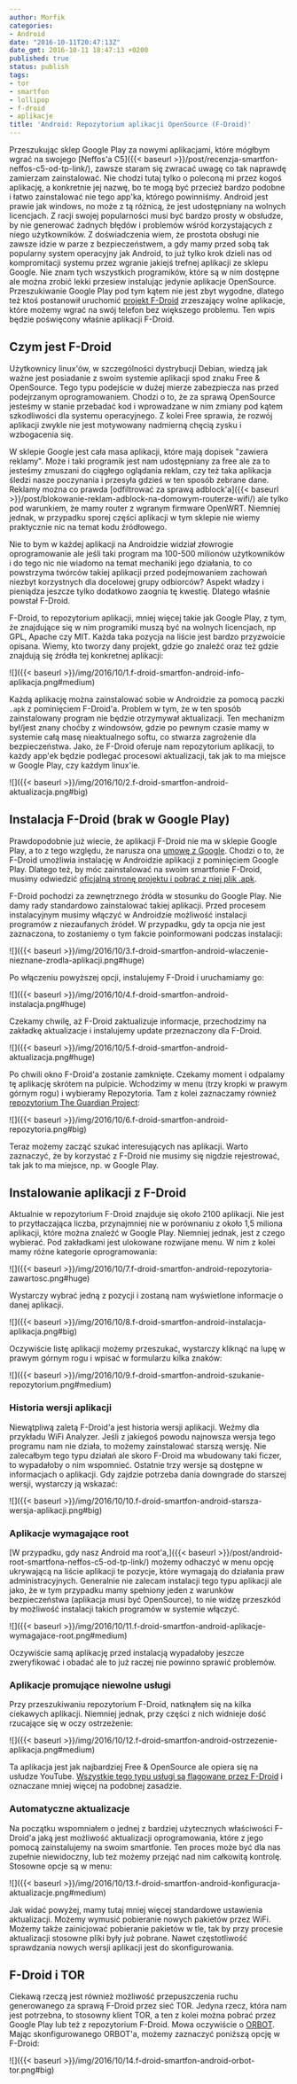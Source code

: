 ```yaml
---
author: Morfik
categories:
- Android
date: "2016-10-11T20:47:13Z"
date_gmt: 2016-10-11 18:47:13 +0200
published: true
status: publish
tags:
- tor
- smartfon
- lollipop
- f-droid
- aplikacje
title: 'Android: Repozytorium aplikacji OpenSource (F-Droid)'
---
```


Przeszukując sklep Google Play za nowymi aplikacjami, które mógłbym wgrać na swojego [Neffos'a
C5]({{< baseurl >}}/post/recenzja-smartfon-neffos-c5-od-tp-link/), zawsze staram się zwracać uwagę
co tak naprawdę zamierzam zainstalować. Nie chodzi tutaj tylko o poleconą mi przez kogoś aplikację,
a konkretnie jej nazwę, bo te mogą być przecież bardzo podobne i łatwo zainstalować nie tego app'ka,
którego powinniśmy. Android jest prawie jak windows, no może z tą różnicą, że jest udostępniany na
wolnych licencjach. Z racji swojej popularności musi być bardzo prosty w obsłudze, by nie generować
żadnych błędów i problemów wśród korzystających z niego użytkowników. Z doświadczenia wiem, że
prostota obsługi nie zawsze idzie w parze z bezpieczeństwem, a gdy mamy przed sobą tak popularny
system operacyjny jak Android, to już tylko krok dzieli nas od kompromitacji systemu przez wgranie
jakiejś trefnej aplikacji ze sklepu Google. Nie znam tych wszystkich programików, które są w nim
dostępne ale można zrobić lekki przesiew instalując jedynie aplikacje OpenSource. Przeszukiwanie
Google Play pod tym kątem nie jest zbyt wygodne, dlatego też ktoś postanowił uruchomić [projekt
F-Droid](https://f-droid.org/) zrzeszający wolne aplikacje, które możemy wgrać na swój telefon bez
większego problemu. Ten wpis będzie poświęcony właśnie aplikacji F-Droid.

<!--more-->
## Czym jest F-Droid

Użytkownicy linux'ów, w szczególności dystrybucji Debian, wiedzą jak ważne jest posiadanie z swoim
systemie aplikacji spod znaku Free & OpenSource. Tego typu podejście w dużej mierze zabezpiecza nas
przed podejrzanym oprogramowaniem. Chodzi o to, że za sprawą OpenSource jesteśmy w stanie przebadać
kod i wprowadzane w nim zmiany pod kątem szkodliwości dla systemu operacyjnego. Z kolei Free
sprawia, że rozwój aplikacji zwykle nie jest motywowany nadmierną chęcią zysku i wzbogacenia się.

W sklepie Google jest cała masa aplikacji, które mają dopisek "zawiera reklamy". Może i taki
programik jest nam udostępniany za free ale za to jesteśmy zmuszani do ciągłego oglądania reklam,
czy też taka aplikacja śledzi nasze poczynania i przesyła gdzieś w ten sposób zebrane dane. Reklamy
można co prawda [odfiltrować za sprawą
adblock'a]({{< baseurl >}}/post/blokowanie-reklam-adblock-na-domowym-routerze-wifi/) ale tylko pod
warunkiem, że mamy router z wgranym firmware OpenWRT. Niemniej jednak, w przypadku sporej części
aplikacji w tym sklepie nie wiemy praktycznie nic na temat kodu źródłowego.

Nie to bym w każdej aplikacji na Androidzie widział złowrogie oprogramowanie ale jeśli taki program
ma 100-500 milionów użytkowników i do tego nic nie wiadomo na temat mechaniki jego działania, to co
powstrzyma twórców takiej aplikacji przed podejmowaniem zachowań niezbyt korzystnych dla docelowej
grupy odbiorców? Aspekt władzy i pieniądza jeszcze tylko dodatkowo zaognia tę kwestię. Dlatego
właśnie powstał F-Droid.

F-Droid, to repozytorium aplikacji, mniej więcej takie jak Google Play, z tym, że znajdujące się w
nim programiki muszą być na wolnych licencjach, np GPL, Apache czy MIT. Każda taka pozycja na liście
jest bardzo przyzwoicie opisana. Wiemy, kto tworzy dany projekt, gdzie go znaleźć oraz też gdzie
znajdują się źródła tej konkretnej aplikacji:

![]({{< baseurl >}}/img/2016/10/1.f-droid-smartfon-android-info-aplikacja.png#medium)

Każdą aplikację można zainstalować sobie w Androidzie za pomocą paczki `.apk` z pominięciem
F-Droid'a. Problem w tym, że w ten sposób zainstalowany program nie będzie otrzymywał aktualizacji.
Ten mechanizm był/jest znany choćby z windowsów, gdzie po pewnym czasie mamy w systemie całą masę
nieaktualnego softu, co stwarza zagrożenie dla bezpieczeństwa. Jako, że F-Droid oferuje nam
repozytorium aplikacji, to każdy app'ek będzie podlegać procesowi aktualizacji, tak jak to ma
miejsce w Google Play, czy każdym linux'ie.

![]({{< baseurl >}}/img/2016/10/2.f-droid-smartfon-android-aktualizacja.png#big)

## Instalacja F-Droid (brak w Google Play)

Prawdopodobnie już wiecie, że aplikacji F-Droid nie ma w sklepie Google Play, a to z tego względu,
że narusza ona [umowę z
Google](https://play.google.com/about/developer-distribution-agreement.html). Chodzi o to, że
F-Droid umożliwia instalację w Androidzie aplikacji z pominięciem Google Play. Dlatego też, by móc
zainstalować na swoim smartfonie F-Droid, musimy odwiedzić [oficjalną stronę projektu i pobrać z
niej plik .apk](https://f-droid.org/).

F-Droid pochodzi za zewnętrznego źródła w stosunku do Google Play. Nie damy rady standardowo
zainstalować takiej aplikacji. Przed procesem instalacyjnym musimy włączyć w Androidzie możliwość
instalacji programów z niezaufanych źródeł. W przypadku, gdy ta opcja nie jest zaznaczona, to
zostaniemy o tym fakcie poinformowani podczas instalacji:

![]({{< baseurl >}}/img/2016/10/3.f-droid-smartfon-android-wlaczenie-nieznane-zrodla-aplikacji.png#huge)

Po włączeniu powyższej opcji, instalujemy F-Droid i uruchamiamy go:

![]({{< baseurl >}}/img/2016/10/4.f-droid-smartfon-android-instalacja.png#huge)

Czekamy chwilę, aż F-Droid zaktualizuje informacje, przechodzimy na zakładkę aktualizacje i
instalujemy update przeznaczony dla F-Droid.

![]({{< baseurl >}}/img/2016/10/5.f-droid-smartfon-android-aktualizacja.png#huge)

Po chwili okno F-Droid'a zostanie zamknięte. Czekamy moment i odpalamy tę aplikację skrótem na
pulpicie. Wchodzimy w menu (trzy kropki w prawym górnym rogu) i wybieramy Repozytoria. Tam z kolei
zaznaczamy również [repozytorium The Guardian
Project](https://en.wikipedia.org/wiki/The_Guardian_Project_(software)):

![]({{< baseurl >}}/img/2016/10/6.f-droid-smartfon-android-repozytoria.png#big)

Teraz możemy zacząć szukać interesujących nas aplikacji. Warto zaznaczyć, że by korzystać z F-Droid
nie musimy się nigdzie rejestrować, tak jak to ma miejsce, np. w Google Play.

## Instalowanie aplikacji z F-Droid

Aktualnie w repozytorium F-Droid znajduje się około 2100 aplikacji. Nie jest to przytłaczająca
liczba, przynajmniej nie w porównaniu z około 1,5 miliona aplikacji, które można znaleźć w Google
Play. Niemniej jednak, jest z czego wybierać. Pod zakładkami jest ulokowane rozwijane menu. W nim z
kolei mamy różne kategorie oprogramowania:

![]({{< baseurl >}}/img/2016/10/7.f-droid-smartfon-android-repozytoria-zawartosc.png#huge)

Wystarczy wybrać jedną z pozycji i zostaną nam wyświetlone informacje o danej aplikacji.

![]({{< baseurl >}}/img/2016/10/8.f-droid-smartfon-android-instalacja-aplikacja.png#big)

Oczywiście listę aplikacji możemy przeszukać, wystarczy kliknąć na lupę w prawym górnym rogu i
wpisać w formularzu kilka znaków:

![]({{< baseurl >}}/img/2016/10/9.f-droid-smartfon-android-szukanie-repozytorium.png#medium)

### Historia wersji aplikacji

Niewątpliwą zaletą F-Droid'a jest historia wersji aplikacji. Weźmy dla przykładu WiFi Analyzer.
Jeśli z jakiegoś powodu najnowsza wersja tego programu nam nie działa, to możemy zainstalować
starszą wersję. Nie zalecałbym tego typu działań ale skoro F-Droid ma wbudowany taki ficzer, to
wypadałoby o nim wspomnieć. Ostatnie trzy wersje są dostępne w informacjach o aplikacji. Gdy zajdzie
potrzeba dania downgrade do starszej wersji, wystarczy ją wskazać:

![]({{< baseurl >}}/img/2016/10/10.f-droid-smartfon-android-starsza-wersja-aplikacji.png#big)

### Aplikacje wymagające root

[W przypadku, gdy nasz Android ma
root'a,]({{< baseurl >}}/post/android-root-smartfona-neffos-c5-od-tp-link/) możemy odhaczyć w menu
opcję ukrywającą na liście aplikacji te pozycje, które wymagają do działania praw administracyjnych.
Generalnie nie zalecam instalacji tego typu aplikacji ale jako, że w tym przypadku mamy spełniony
jeden z warunków bezpieczeństwa (aplikacja musi być OpenSource), to nie widzę przeszkód by możliwość
instalacji takich programów w systemie włączyć.

![]({{< baseurl >}}/img/2016/10/11.f-droid-smartfon-android-aplikacje-wymagajace-root.png#medium)

Oczywiście samą aplikację przed instalacją wypadałoby jeszcze zweryfikować i obadać ale to już
raczej nie powinno sprawić problemów.

### Aplikacje promujące niewolne usługi

Przy przeszukiwaniu repozytorium F-Droid, natknąłem się na kilka ciekawych aplikacji. Niemniej
jednak, przy części z nich widnieje dość rzucające się w oczy ostrzeżenie:

![]({{< baseurl >}}/img/2016/10/12.f-droid-smartfon-android-ostrzezenie-aplikacja.png#medium)

Ta aplikacja jest jak najbardziej Free & OpenSource ale opiera się na usłudze YouTube. [Wszystkie
tego typu usługi są flagowane przez F-Droid](https://f-droid.org/wiki/page/Antifeatures) i oznaczane
mniej więcej na podobnej zasadzie.

### Automatyczne aktualizacje

Na początku wspomniałem o jednej z bardziej użytecznych właściwości F-Droid'a jaką jest możliwość
aktualizacji oprogramowania, które z jego pomocą zainstalujemy na swoim smartfonie. Ten proces może
być dla nas zupełnie niewidoczny, lub też możemy przejąć nad nim całkowitą kontrolę. Stosowne opcje
są w menu:

![]({{< baseurl >}}/img/2016/10/13.f-droid-smartfon-android-konfiguracja-aktualizacje.png#medium)

Jak widać powyżej, mamy tutaj mniej więcej standardowe ustawienia aktualizacji. Możemy wymusić
pobieranie nowych pakietów przez WiFi. Możemy także zainicjować pobieranie pakietów w tle, tak by
przy procesie aktualizacji stosowne pliki były już pobrane. Nawet częstotliwość sprawdzania nowych
wersji aplikacji jest do skonfigurowania.

## F-Droid i TOR

Ciekawą rzeczą jest również możliwość przepuszczenia ruchu generowanego za sprawą F-Droid przez sieć
TOR. Jedyna rzecz, która nam jest potrzebna, to stosowny klient TOR, a ten z kolei można pobrać
przez Google Play lub też z repozytorium F-Droid. Mowa oczywiście o
[ORBOT](https://www.torproject.org/docs/android.html.en). Mając skonfigurowanego ORBOT'a, możemy
zaznaczyć poniższą opcję w F-Droid:

![]({{< baseurl >}}/img/2016/10/14.f-droid-smartfon-android-orbot-tor.png#big)
